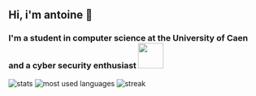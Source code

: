 ## Hi, i'm antoine :wave:

### I'm a student in computer science at the University of Caen and a cyber security enthusiast  <img src="https://i.kym-cdn.com/photos/images/original/001/742/441/847.jpg" width="50" height="50" />

![stats](https://github-readme-stats.vercel.app/api?username=b3rt1ng&show_icons=true&theme=gruvbox)
![most used languages](https://github-readme-stats.vercel.app/api/top-langs/?username=b3rt1ng&theme=gruvbox&layout=compact)
<img src="https://github-readme-streak-stats.herokuapp.com/?user=b3rt1ng&theme=gruvbox" alt="streak"/>
